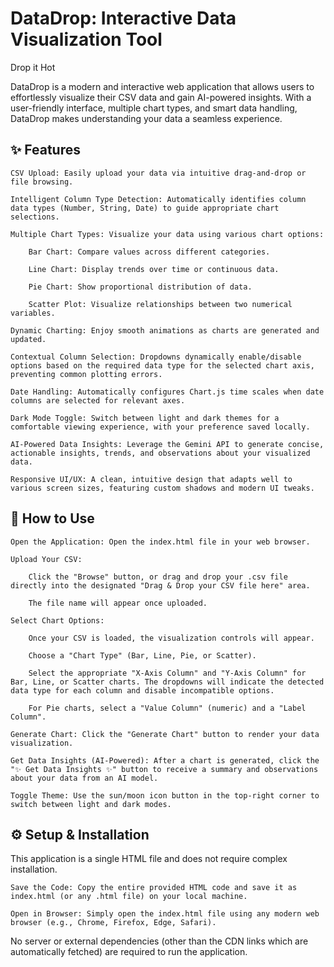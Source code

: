 # DataDrop: Interactive Data Visualization Tool
Drop it Hot

DataDrop is a modern and interactive web application that allows users to effortlessly visualize their CSV data and gain AI-powered insights. With a user-friendly interface, multiple chart types, and smart data handling, DataDrop makes understanding your data a seamless experience.
## ✨ Features

    CSV Upload: Easily upload your data via intuitive drag-and-drop or file browsing.

    Intelligent Column Type Detection: Automatically identifies column data types (Number, String, Date) to guide appropriate chart selections.

    Multiple Chart Types: Visualize your data using various chart options:

        Bar Chart: Compare values across different categories.

        Line Chart: Display trends over time or continuous data.

        Pie Chart: Show proportional distribution of data.

        Scatter Plot: Visualize relationships between two numerical variables.

    Dynamic Charting: Enjoy smooth animations as charts are generated and updated.

    Contextual Column Selection: Dropdowns dynamically enable/disable options based on the required data type for the selected chart axis, preventing common plotting errors.

    Date Handling: Automatically configures Chart.js time scales when date columns are selected for relevant axes.

    Dark Mode Toggle: Switch between light and dark themes for a comfortable viewing experience, with your preference saved locally.

    AI-Powered Data Insights: Leverage the Gemini API to generate concise, actionable insights, trends, and observations about your visualized data.

    Responsive UI/UX: A clean, intuitive design that adapts well to various screen sizes, featuring custom shadows and modern UI tweaks.

## 🚀 How to Use

    Open the Application: Open the index.html file in your web browser.

    Upload Your CSV:

        Click the "Browse" button, or drag and drop your .csv file directly into the designated "Drag & Drop your CSV file here" area.

        The file name will appear once uploaded.

    Select Chart Options:

        Once your CSV is loaded, the visualization controls will appear.

        Choose a "Chart Type" (Bar, Line, Pie, or Scatter).

        Select the appropriate "X-Axis Column" and "Y-Axis Column" for Bar, Line, or Scatter charts. The dropdowns will indicate the detected data type for each column and disable incompatible options.

        For Pie charts, select a "Value Column" (numeric) and a "Label Column".

    Generate Chart: Click the "Generate Chart" button to render your data visualization.

    Get Data Insights (AI-Powered): After a chart is generated, click the "✨ Get Data Insights ✨" button to receive a summary and observations about your data from an AI model.

    Toggle Theme: Use the sun/moon icon button in the top-right corner to switch between light and dark modes.

## ⚙️ Setup & Installation

This application is a single HTML file and does not require complex installation.

    Save the Code: Copy the entire provided HTML code and save it as index.html (or any .html file) on your local machine.

    Open in Browser: Simply open the index.html file using any modern web browser (e.g., Chrome, Firefox, Edge, Safari).

No server or external dependencies (other than the CDN links which are automatically fetched) are required to run the application.

